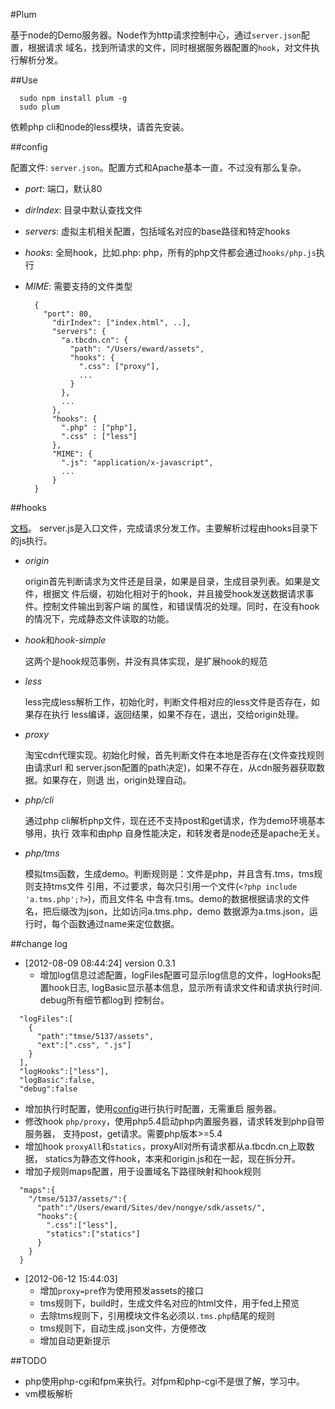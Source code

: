 #Plum

基于node的Demo服务器。Node作为http请求控制中心，通过`server.json`配置，根据请求
域名，找到所请求的文件，同时根据服务器配置的`hook`，对文件执行解析分发。

##Use
  
      sudo npm install plum -g
      sudo plum

依赖php cli和node的less模块，请首先安装。

##config

配置文件: `server.json`。配置方式和Apache基本一直，不过没有那么复杂。

- *port*: 端口，默认80
- *dirIndex*: 目录中默认查找文件
- *servers*: 虚拟主机相关配置，包括域名对应的base路径和特定hooks
- *hooks*: 全局hook，比如.php: php，所有的php文件都会通过`hooks/php.js`执行
- *MIME*: 需要支持的文件类型

        {
          "port": 80,
            "dirIndex": ["index.html", ..],
            "servers": {
              "a.tbcdn.cn": {
                "path": "/Users/eward/assets",
                "hooks": {
                  ".css": ["proxy"], 
                  ...
                }
              },
              ...
            },
            "hooks": {
              ".php" : ["php"],
              ".css" : ["less"]
            },
            "MIME": {
              ".js": "application/x-javascript",
              ...
            }
        }

##hooks

[文档](https://github.com/shepherdwind/plum/blob/master/hooks/README.md)。
server.js是入口文件，完成请求分发工作。主要解析过程由hooks目录下的js执行。

- *origin*

  origin首先判断请求为文件还是目录，如果是目录，生成目录列表。如果是文件，根据文
  件后缀，初始化相对于的hook，并且接受hook发送数据请求事件。控制文件输出到客户端
  的属性，和错误情况的处理。同时，在没有hook的情况下，完成静态文件读取的功能。

- *hook*和*hook-simple*

  这两个是hook规范事例，并没有具体实现，是扩展hook的规范

- *less*

  less完成less解析工作，初始化时，判断文件相对应的less文件是否存在，如果存在执行
  less编译，返回结果，如果不存在，退出，交给origin处理。

- *proxy*

  淘宝cdn代理实现。初始化时候，首先判断文件在本地是否存在(文件查找规则由请求url
  和 server.json配置的path决定)，如果不存在，从cdn服务器获取数据。如果存在，则退
  出，origin处理自动。

- *php/cli*

  通过php cli解析php文件，现在还不支持post和get请求，作为demo环境基本够用，执行
  效率和由php 自身性能决定，和转发者是node还是apache无关。

- *php/tms*

  模拟tms函数，生成demo。判断规则是：文件是php，并且含有.tms，tms规则支持tms文件
  引用，不过要求，每次只引用一个文件(`<?php include 'a.tms.php';?>`)，而且文件名
  中含有.tms。demo的数据根据请求的文件名，把后缀改为json，比如访问a.tms.php，demo
  数据源为a.tms.json，运行时，每个函数通过name来定位数据。

##change log

- [2012-08-09 08:44:24] version 0.3.1
  - 增加log信息过滤配置，logFiles配置可显示log信息的文件，logHooks配置hook日志,
    logBasic显示基本信息，显示所有请求文件和请求执行时间. debug所有细节都log到
    控制台。
    
```
  "logFiles":[
    {
      "path":"tmse/5137/assets",
      "ext":[".css", ".js"]
    }
  ],
  "logHooks":["less"],
  "logBasic":false,
  "debug":false
```
  - 增加执行时配置，使用[config](http://127.0.0.1/config)进行执行时配置，无需重启
  服务器。
  - 修改hook `php/proxy`，使用php5.4启动php内置服务器，请求转发到php自带服务器，
  支持post，get请求。需要php版本>=5.4
  - 增加hook `proxyAll`和`statics`，proxyAll对所有请求都从a.tbcdn.cn上取数据，
  statics为静态文件hook，本来和origin.js和在一起，现在拆分开。
  - 增加子规则maps配置，用于设置域名下路径映射和hook规则
   
```
  "maps":{
    "/tmse/5137/assets/":{
      "path":"/Users/eward/Sites/dev/nongye/sdk/assets/",
      "hooks":{
        ".css":["less"],
        "statics":["statics"]
      }
    }
  }
```

- [2012-06-12 15:44:03] 
  - 增加`proxy=pre`作为使用预发assets的接口
  - tms规则下，build时，生成文件名对应的html文件，用于fed上预览
  - 去除tms规则下，引用模块文件名必须以`.tms.php`结尾的规则
  - tms规则下，自动生成.json文件，方便修改
  - 增加自动更新提示

##TODO

- php使用php-cgi和fpm来执行。对fpm和php-cgi不是很了解，学习中。
- vm模板解析
